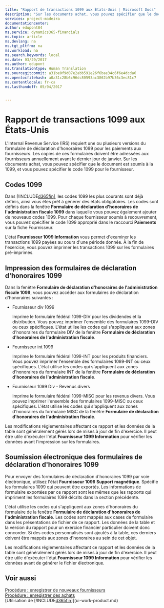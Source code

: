 ```yaml
---
title: "Rapport de transactions 1099 aux États-Unis | Microsoft Docs"
description: "Sur les documents achat, vous pouvez spécifier que le document est soumis à la 1099, et vous pouvez spécifier le code 1099 pour le fournisseur."
services: project-madeira
documentationcenter: 
author: edupont04
ms.service: dynamics365-financials
ms.topic: article
ms.devlang: na
ms.tgt_pltfrm: na
ms.workload: na
ms.search.keywords: local
ms.date: 03/29/2017
ms.author: edupont
ms.translationtype: Human Translation
ms.sourcegitcommit: a31be0f9d07e2abb591e26f6bae34c6f6e4dcda6
ms.openlocfilehash: a0a31c28b6c96dc80593ac3862b97b36c3ec81c7
ms.contentlocale: fr-ca
ms.lasthandoff: 05/04/2017


---
```

# <a name="reporting-1099-transactions-in-the-us"></a>Rapport de transactions 1099 aux États-Unis
L'Internal Revenue Service (IRS) requiert une ou plusieurs versions du formulaire de déclaration d'honoraires 1099 pour les paiements aux fournisseurs. Les copies de ces formulaires doivent être adressées aux fournisseurs annuellement avant le dernier jour de janvier. Sur les documents achat, vous pouvez spécifier que le document est soumis à la 1099, et vous pouvez spécifier le code 1099 pour le fournisseur.  

## <a name="1099-codes"></a>Codes 1099
Dans [!INCLUDE[d365fin](includes/d365fin_md.md)], les codes 1099 les plus courants sont déjà définis, ainsi vous êtes prêt à générer des états obligatoires. Les codes sont définis dans la fenêtre **Formulaire de déclaration d'honoraires de l'administration fiscale 1099** dans laquelle vous pouvez également ajouter de nouveaux codes 1099. Pour chaque fournisseur soumis à recouvrement, vous pouvez spécifier le code 1099 approprié dans le raccourci **Paiements** sur la fiche Fournisseur.  

L'état **Fournisseur 1099 Information** vous permet d'examiner les transactions 1099 payées au cours d'une période donnée. À la fin de l'exercice, vous pouvez imprimer les transactions 1099 sur les formulaires pré-imprimés.  

## <a name="printing-1099-tax-forms"></a>Impression des formulaires de déclaration d'honoraires 1099
Dans la fenêtre **Formulaire de déclaration d'honoraires de l'administration fiscale 1099**, vous pouvez accéder aux formulaires de déclaration d'honoraires suivantes :  

* Fournisseur div 1099  

  Imprime le formulaire fédéral 1099-DIV pour les dividendes et la distribution. Vous pouvez imprimer l'ensemble des formulaires 1099-DIV ou ceux spécifiques. L'état utilise les codes qui s'appliquent aux zones d'honoraires du formulaire DIV de la fenêtre **Formulaire de déclaration d'honoraires de l'administration fiscale**.  
* Fournisseur int 1099  

  Imprime le formulaire fédéral 1099-INT pour les produits financiers. Vous pouvez imprimer l'ensemble des formulaires 1099-INT ou ceux spécifiques. L'état utilise les codes qui s'appliquent aux zones d'honoraires du formulaire INT de la fenêtre **Formulaire de déclaration d'honoraires de l'administration fiscale**.  
* Fournisseur 1099 Div - Revenus divers  

  Imprime le formulaire fédéral 1099-MISC pour les revenus divers. Vous pouvez imprimer l'ensemble des formulaires 1099-MISC ou ceux spécifiques. L'état utilise les codes qui s'appliquent aux zones d'honoraires du formulaire MISC de la fenêtre **Formulaire de déclaration d'honoraires de l'administration fiscale**.  

Les modifications réglementaires affectant ce rapport et les données de la table sont généralement gérés lors de mises à jour de fin d'exercice.
Il peut être utile d'exécuter l'état **Fournisseur 1099 Information** pour vérifier les données avant l'impression sur les formulaires.

## <a name="submitting-1099-tax-forms-electronically"></a>Soumission électronique des formulaires de déclaration d'honoraires 1099
Pour envoyer des formulaires de déclaration d'honoraires 1099 par voie électronique, utilisez l'état **Fournisseur 1099 Support magnétique**. Spécifie les formulaires 1099 qui peuvent être exportés. Les informations de formulaire exportées par ce rapport sont les mêmes que les rapports qui impriment les formulaires 1099 décrits dans la section précédente.  

L'état utilise les codes qui s'appliquent aux zones d'honoraires du formulaire de la fenêtre **Formulaire de déclaration d'honoraires de l'administration fiscale**. Les codes sont mappés aux cases de formulaire dans les présentations de fichier de ce rapport. Les données de la table et la version du rapport pour un exercice financier particulier doivent donc concorder. Si des codes personnalisés sont ajoutés à la table, ces derniers doivent être mappés aux zones d'honoraires au sein de cet objet.  

Les modifications réglementaires affectant ce rapport et les données de la table sont généralement gérés lors de mises à jour de fin d'exercice.
Il peut être utile d'exécuter l'état **Fournisseur 1099 Information** pour vérifier les données avant de générer le fichier électronique.  

## <a name="see-also"></a>Voir aussi
[Procédure : enregistrer de nouveaux fournisseurs](purchasing-how-register-new-vendors.md)  
[Procédure : enregistrer des achats](purchasing-how-record-purchases.md)  
[Utilisation de [!INCLUDE[d365fin](includes/d365fin_md.md)]](ui-work-product.md)  

